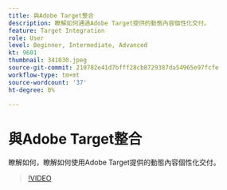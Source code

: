 ```yaml
---
title: 與Adobe Target整合
description: 瞭解如何通過Adobe Target提供的動態內容個性化交付。
feature: Target Integration
role: User
level: Beginner, Intermediate, Advanced
kt: 9601
thumbnail: 341030.jpeg
source-git-commit: 210782e41d7bfff28cb8729387da54965e97fcfe
workflow-type: tm+mt
source-wordcount: '37'
ht-degree: 0%

---
```



# 與Adobe Target整合

瞭解如何，瞭解如何使用Adobe Target提供的動態內容個性化交付。

>[!VIDEO](https://video.tv.adobe.com/v/341030?quality=12&learn=on)
